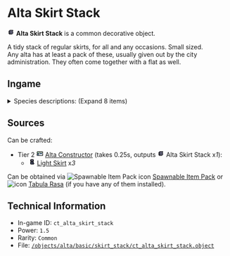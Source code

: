 # Alta Skirt Stack

<img src="https://raw.githubusercontent.com/Ceterai/Enternia/main/objects/alta/basic/skirt_stack/icon.png" alt="Alta Skirt Stack icon" loading="lazy" width="auto" height="16px"/> **Alta Skirt Stack** is a common decorative object.

A tidy stack of regular skirts, for all and any occasions. Small sized.  
Any alta has at least a pack of these, usually given out by the city administration. They often come together with a flat as well.

## Ingame

<details markdown="1"><summary>Species descriptions: (Expand 8 items)</summary>

- Alta: Ah, a pack of freshly-washed skirts. What an amazing smell.
- Apex: A set of tidy-packed skirts. The size is a bit too small.
- Avian: Some structured pile of clothes.
- Floran: Floran wantsss to wear thiss skirt.
- Glitch: Curious. These skirts are stacked very carefully.
- Human: A stack of skirts.
- Hylotl: A tidy stack of skirts, compiled by a very thoughtful person.
- Novakid: That's a pretty tall stack of them clothes!

</details>

## Sources

Can be crafted:

- Tier 2 ![ ](https://raw.githubusercontent.com/Ceterai/Enternia/main/objects/alta/crafting/constructor/icon2.png) [Alta Constructor](https://ceterai.github.io/MyEnternia/Wiki/AltaConstructor) (takes 0.25s, outputs <img src="https://raw.githubusercontent.com/Ceterai/Enternia/main/objects/alta/basic/skirt_stack/icon.png" alt="Alta Skirt Stack icon" loading="lazy" width="auto" height="16px"/> Alta Skirt Stack x*1*):
  - <img src="https://raw.githubusercontent.com/Ceterai/Enternia/main/items/armors/alta/clothing/light_skirt/icon.png" alt="Light Skirt icon" loading="lazy" width="auto" height="16px"/> [Light Skirt](https://ceterai.github.io/MyEnternia/Wiki/LightSkirt) x*3*

Can be obtained via <img src="https://raw.githubusercontent.com/Silverfeelin/Starbound-SpawnableItemPack/master/interface/sip/iconSmall.png" alt="Spawnable Item Pack icon" width="18" height="14"/> [Spawnable Item Pack](https://steamcommunity.com/sharedfiles/filedetails/?id=733665104) or <img src="https://steamuserimages-a.akamaihd.net/ugc/263843960696222713/3EC9A7C005541F7D577EBCB8C5736B4EFC9973D6/" alt="icon" width="8" height="12"/> [Tabula Rasa](https://community.playstarbound.com/resources/the-tabula-rasa.3222/) (if you have any of them installed).

## Technical Information

- In-game ID: `ct_alta_skirt_stack`
- Power: `1.5`
- Rarity: `Common`
- File: [`/objects/alta/basic/skirt_stack/ct_alta_skirt_stack.object`](https://github.com/Ceterai/Enternia/blob/main/objects/alta/basic/skirt_stack/ct_alta_skirt_stack.object)
